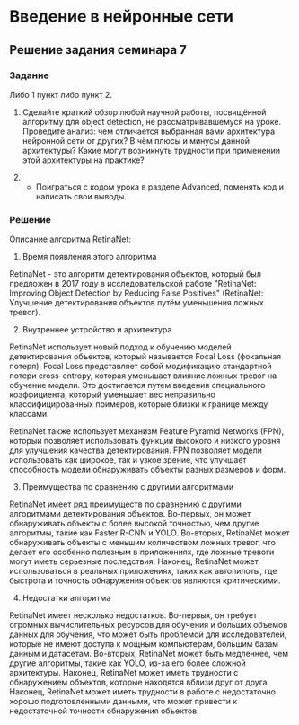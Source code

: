 # Введение в нейронные сети

## Решение задания семинара 7

### Задание

Либо 1 пункт либо пункт 2.

1. Сделайте краткий обзор любой научной работы, посвящённой алгоритму для object detection, не рассматривавшемуся на уроке. Проведите анализ: чем отличается выбранная вами архитектура нейронной сети от других? В чём плюсы и минусы данной архитектуры? Какие могут возникнуть трудности при применении этой архитектуры на практике?

2. * Поиграться с кодом урока в разделе Advanced, поменять код и написать свои выводы.

### Решение

Описание алгоритма RetinaNet:

1. Время появления этого алгоритма 

RetinaNet - это алгоритм детектирования объектов, который был предложен в 2017 году в исследовательской работе "RetinaNet: Improving Object Detection by Reducing False Positives" (RetinaNet: Улучшение детектирования объектов путём уменьшения ложных тревог).

2. Внутреннее устройство и архитектура

RetinaNet использует новый подход к обучению моделей детектирования объектов, который называется Focal Loss (фокальная потеря). Focal Loss представляет собой модификацию стандартной потери cross-entropy, которая уменьшает влияние ложных тревог на обучение модели. Это достигается путем введения специального коэффициента, который уменьшает вес неправильно классифицированных примеров, которые близки к границе между классами.

RetinaNet также использует механизм Feature Pyramid Networks (FPN), который позволяет использовать функции высокого и низкого уровня для улучшения качества детектирования. FPN позволяет модели использовать как широкое, так и узкое зрение, что улучшает способность модели обнаруживать объекты разных размеров и форм.

3. Преимущества по сравнению с другими алгоритмами

RetinaNet имеет ряд преимуществ по сравнению с другими алгоритмами детектирования объектов. Во-первых, он может обнаруживать объекты с более высокой точностью, чем другие алгоритмы, такие как Faster R-CNN и YOLO. Во-вторых, RetinaNet может обнаруживать объекты с меньшим количеством ложных тревог, что делает его особенно полезным в приложениях, где ложные тревоги могут иметь серьезные последствия. Наконец, RetinaNet может использоваться в реальных приложениях, таких как автопилоты, где быстрота и точность обнаружения объектов являются критическими.

4. Недостатки алгоритма

RetinaNet имеет несколько недостатков. Во-первых, он требует огромных вычислительных ресурсов для обучения и больших объемов данных для обучения, что может быть проблемой для исследователей, которые не имеют доступа к мощным компьютерам, большим базам данным и датасетам. Во-вторых, RetinaNet может быть медленнее, чем другие алгоритмы, такие как YOLO, из-за его более сложной архитектуры. Наконец, RetinaNet может иметь трудности с обнаружением объектов, которые находятся вблизи друг от друга. Наконец, RetinaNet может иметь трудности в работе с недостаточно хорошо подготовленными данными, что может привести к недостаточной точности обнаружения объектов.
